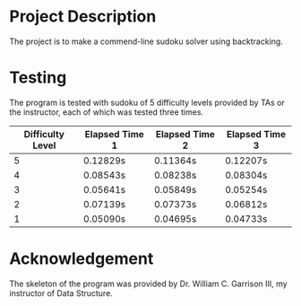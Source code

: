 # Project Description
The project is to make a commend-line sudoku solver using backtracking. 

# Testing 
The program is tested with sudoku of 5 difficulty levels provided by TAs or the instructor, each of which was tested three times. 

Difficulty Level | Elapsed Time 1 | Elapsed Time 2 | Elapsed Time 3 
--- | ------ | ---- | ---
5 | 0.12829s | 0.11364s | 0.12207s 
4 | 0.08543s | 0.08238s | 0.08304s 
3 | 0.05641s | 0.05849s | 0.05254s 
2 | 0.07139s | 0.07373s | 0.06812s 
1 | 0.05090s | 0.04695s | 0.04733s 

# Acknowledgement 
The skeleton of the program was provided by Dr. William C. Garrison III, my instructor of Data Structure.
